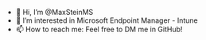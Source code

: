 - 👋 Hi, I’m @MaxSteinMS
- 👀 I’m interested in Microsoft Endpoint Manager - Intune
- 📫 How to reach me: Feel free to DM me in GitHub!

<!---
MaxSteinMS/MaxSteinMS is a ✨ special ✨ repository because its `README.md` (this file) appears on your GitHub profile.
You can click the Preview link to take a look at your changes.
--->
